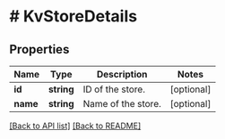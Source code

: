 # # KvStoreDetails

## Properties

Name | Type | Description | Notes
------------ | ------------- | ------------- | -------------
**id** | **string** | ID of the store. | [optional] 
**name** | **string** | Name of the store. | [optional] 


[[Back to API list]](../../README.md#endpoints) [[Back to README]](../../README.md)
